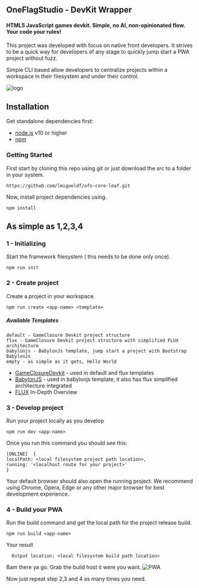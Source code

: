 ## OneFlagStudio - DevKit Wrapper
#### HTML5 JavaScript games devkit. Simple, no AI, non-opinionated flow. Your code your rules!

This project was developed with focus on native front developers. It strives to be a quick way for developers of any stage to
quickly jump start a PWA project without fuzz.

Simple CLI based allow developers to centralize projects within a workspace in their filesystem and under their control.

![logo](https://i.ibb.co/Bw4Hstx/draft.png)

## Installation
Get standalone dependencies first:
* [node.js](http://nodejs.org/) v10 or higher
* [npm](https://docs.npmjs.com/downloading-and-installing-node-js-and-npm)


### Getting Started
First start by cloning this repo using git or just download the src to a folder in your system.

    https://github.com/lmigueldf/ofs-core-leaf.git

Now, install project dependencies using.

    npm install

## As simple as 1,2,3,4
### 1 - Initializing
Start the framework filesystem ( this needs to be done only once).

    npm run init

### 2 - Create project
Create a project in your workspace.

    npm run create <app-name> <template>

##### Available Templates
    default - GameClosure Devkit project structure
    flux - GameClosure Devkit project structure with simplified FLUX architecture
    babylonjs - BabylonJs template, jump start a project with Bootstrap BabylonJs
    empty - as simple as it gets, Hello World

- [GameClosureDevkit](https://github.com/play-co/devkit) - used in default and flux templates 
- [BabylonJS](https://github.com/BabylonJS/Babylon.js) - used in babylonjs template, it also has flux simplified architecture integrated
- [FLUX](https://facebook.github.io/flux/docs/in-depth-overview/#:~:text=Flux%20is%20the%20application%20architecture,a%20lot%20of%20new%20code.) In-Depth Overview 

### 3 - Develop project
Run your project locally as you develop

    npm run dev <app-name>

Once you run this command you should see this:

    [ONLINE]  {
    localPath: <local filesystem project path location>,
    running: '<localhost route for your project>'
    }

Your default browser should also open the running project. We recommend using Chrome, Opera, Edge or any other major
browser for best development experience.

### 4 - Build your PWA
Run the build command and get the local path for the project release build.

    npm run build <app-name>

Your result 

      Output location: <local filesystem build path location>

Bam there ya go. Grab the build host it were you want.
![PWA](https://i.ibb.co/1LrL2M7/build.png)

Now just repeat step 2,3 and 4 as many times you need.
